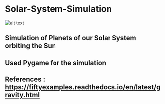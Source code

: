 # Solar-System-Simulation

![alt text](https://drive.google.com/file/d/1UGR7_UZHi9U-EaheCObK7TNXoAtGYuqo/view?usp=sharing)

## Simulation of Planets of our Solar System orbiting the Sun
## Used Pygame for the simulation
## References : https://fiftyexamples.readthedocs.io/en/latest/gravity.html

